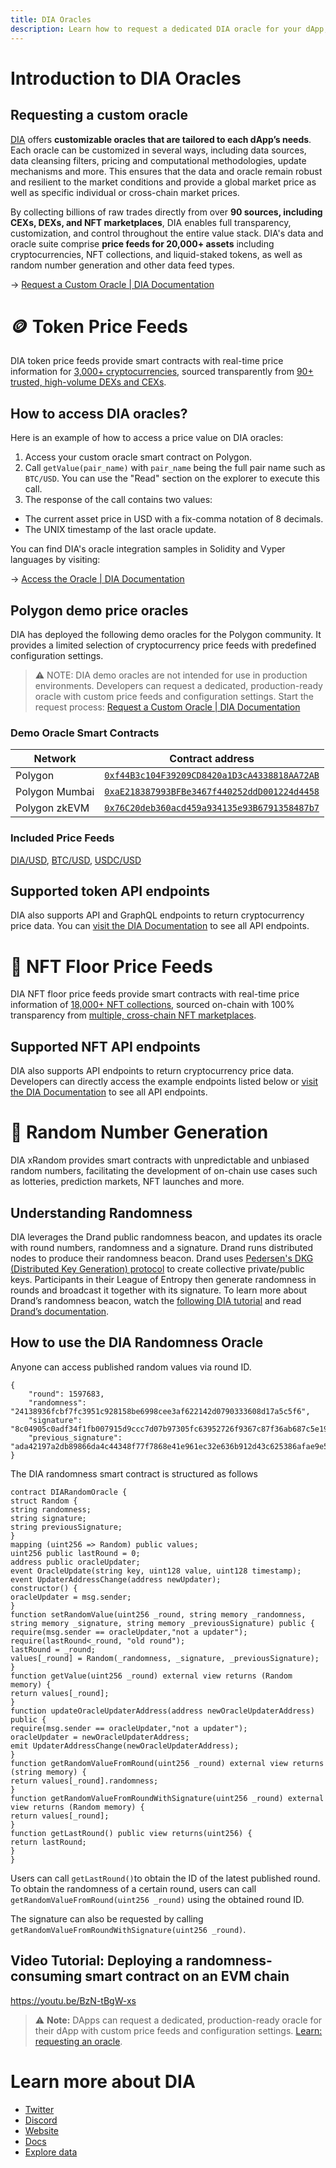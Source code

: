 ```yaml
---
title: DIA Oracles
description: Learn how to request a dedicated DIA oracle for your dApp, enabling access to price data for 2500+ tokens, randomness, and more. 
---
```


# Introduction to DIA Oracles

## Requesting a custom oracle

[DIA](https://www.diadata.org/) offers **customizable oracles that are tailored to each dApp’s needs**. Each oracle can be customized in several ways, including data sources, data cleansing filters, pricing and computational methodologies, update mechanisms and more. This ensures that the data and oracle remain robust and resilient to the market conditions and provide a global market price as well as specific individual or cross-chain market prices.

By collecting billions of raw trades directly from over **90 sources, including CEXs, DEXs, and NFT marketplaces**, DIA enables full transparency, customization, and control throughout the entire value stack. DIA's data and oracle suite comprise **price feeds for 20,000+ assets** including cryptocurrencies, NFT collections, and liquid-staked tokens, as well as random number generation and other data feed types.

→ [Request a Custom Oracle | DIA Documentation](https://docs.diadata.org/introduction/intro-to-dia-oracles/request-an-oracle)

# 🪙 Token Price Feeds

DIA token price feeds provide smart contracts with real-time price information for [3,000+ cryptocurrencies](https://diadata.org/app/price), sourced transparently from [90+ trusted, high-volume DEXs and CEXs](https://diadata.org/app/source/defi).

## How to access DIA oracles?

Here is an example of how to access a price value on DIA oracles:

1. Access your custom oracle smart contract on Polygon.
2. Call `getValue(pair_name)` with `pair_name` being the full pair name such as `BTC/USD`. You can use the "Read" section on the explorer to execute this call.
3. The response of the call contains two values:
- The current asset price in USD with a fix-comma notation of 8 decimals.
- The UNIX timestamp of the last oracle update.

You can find DIA's oracle integration samples in Solidity and Vyper languages by visiting:

→ [Access the Oracle | DIA Documentation](https://docs.diadata.org/products/token-price-feeds/access-the-oracle)

## Polygon demo price oracles

DIA has deployed the following demo oracles for the Polygon community. It provides a limited selection of cryptocurrency price feeds with predefined configuration settings.

> ⚠️ NOTE: DIA demo oracles are not intended for use in production environments. Developers can request a dedicated, production-ready oracle with custom price feeds and configuration settings. Start the request process: [Request a Custom Oracle | DIA Documentation](https://docs.diadata.org/introduction/intro-to-dia-oracles/request-an-oracle)

### Demo Oracle Smart Contracts

| Network        | Contract address      
| -------------- | -------------------------------------------------------------------------------------------------------------------------------------- |
| Polygon  | [`0xf44B3c104F39209CD8420a1D3cA4338818AA72AB`](https://polygonscan.com/address/0xf44b3c104f39209cd8420a1d3ca4338818aa72ab)        |
| Polygon Mumbai   | [`0xaE218387993BFBe3467f440252ddD001224d4458`](https://mumbai.polygonscan.com/address/0xae218387993bfbe3467f440252ddd001224d4458)        |
| Polygon zkEVM  | [`0x76C20deb360acd459a934135e93B6791358487b7`](https://zkevm.polygonscan.com/address/0x76c20deb360acd459a934135e93b6791358487b7)        |

### Included Price Feeds

[DIA/USD](https://diadata.org/app/price/asset/Ethereum/0x84cA8bc7997272c7CfB4D0Cd3D55cd942B3c9419/), [BTC/USD](https://diadata.org/app/price/asset/Bitcoin/0x0000000000000000000000000000000000000000/), [USDC/USD](https://diadata.org/app/price/asset/Ethereum/0xA0b86991c6218b36c1d19D4a2e9Eb0cE3606eB48/)

## Supported token API endpoints

DIA also supports API and GraphQL endpoints to return cryptocurrency price data. You can [visit the DIA Documentation](https://docs.diadata.org/products/token-price-feeds/access-api-endpoints) to see all API endpoints.

# 🎨 NFT Floor Price Feeds

DIA NFT floor price feeds provide smart contracts with real-time price information of [18,000+ NFT collections](https://diadata.org/app/floor-price), sourced on-chain with 100% transparency from [multiple, cross-chain NFT marketplaces](https://diadata.org/app/source/nft).

## Supported NFT API endpoints

DIA also supports API endpoints to return cryptocurrency price data. Developers can directly access the example endpoints listed below or [visit the DIA Documentation](https://docs.diadata.org/products/nft-floor-price-feeds/access-api-endpoints) to see all API endpoints.

# 🎲 Random Number Generation
DIA xRandom provides smart contracts with unpredictable and unbiased random numbers, facilitating the development of on-chain use cases such as lotteries, prediction markets, NFT launches and more.
## Understanding Randomness
DIA leverages the Drand public randomness beacon, and updates its oracle with round numbers, randomness and a signature. Drand runs distributed nodes to produce their randomness beacon. Drand uses [Pedersen's DKG (Distributed Key Generation) protocol](https://drand.love/docs/cryptography/#distributed-key-generation-dkg) to create collective private/public keys. Participants in their League of Entropy then generate randomness in rounds and broadcast it together with its signature.
To learn more about Drand’s randomness beacon, watch the [following DIA tutorial](https://youtu.be/7HALDJr8V3g) and read [Drand’s documentation](https://drand.love/docs/overview/#how-drand-works).
## How to use the DIA Randomness Oracle
Anyone can access published random values via round ID.
```
{
	"round": 1597683,
	"randomness": "24138936fcbf7fc3951c928158be6998cee3af622142d0790333608d17a5c5f6",
	"signature": "8c04905c0adf34f1fb007915d9ccc7d07b97305fc63952726f9367c87f36ab687c5e190c151f6ac4d760a9e009fc54230adb8513885449d649a229bc727be9ff347bdbce1c609cebf993b6ae57133fbcf23f96b15dbd3510cb5f2ade6b30b647",
	"previous_signature": "ada42197a2db89866da4c44348f77f7868e41e961ec32e636b912d43c625386afae9e54944ac573047dbd227ee495b52059586c8d8cd0edfe18cc15ca0666a66651da1d62b12af2d0fac19735bed9298690a593571965c3ad7c7b11947e76ec0"
}
```


The DIA randomness smart contract is structured as follows
```pragma solidity ^0.8.0;
contract DIARandomOracle {
struct Random {
string randomness;
string signature;
string previousSignature;
}
mapping (uint256 => Random) public values;
uint256 public lastRound = 0;
address public oracleUpdater;
event OracleUpdate(string key, uint128 value, uint128 timestamp);
event UpdaterAddressChange(address newUpdater);
constructor() {
oracleUpdater = msg.sender;
}
function setRandomValue(uint256 _round, string memory _randomness, string memory _signature, string memory _previousSignature) public {
require(msg.sender == oracleUpdater,"not a updater");
require(lastRound<_round, "old round");
lastRound = _round;
values[_round] = Random(_randomness, _signature, _previousSignature);
}
function getValue(uint256 _round) external view returns (Random memory) {
return values[_round];
}
function updateOracleUpdaterAddress(address newOracleUpdaterAddress) public {
require(msg.sender == oracleUpdater,"not a updater");
oracleUpdater = newOracleUpdaterAddress;
emit UpdaterAddressChange(newOracleUpdaterAddress);
}
function getRandomValueFromRound(uint256 _round) external view returns (string memory) {
return values[_round].randomness;
}
function getRandomValueFromRoundWithSignature(uint256 _round) external view returns (Random memory) {
return values[_round];
}
function getLastRound() public view returns(uint256) {
return lastRound;
}
}
```

Users can call `getLastRound()`to obtain the ID of the latest published round. To obtain the randomness of a certain round, users can call `getRandomValueFromRound(uint256 _round)` using the obtained round ID.

The signature can also be requested by calling `getRandomValueFromRoundWithSignature(uint256 _round)`.

## Video Tutorial: Deploying a randomness-consuming smart contract on an EVM chain
https://youtu.be/BzN-tBgW-xs


> ⚠️ **Note:** DApps can request a dedicated, production-ready oracle for their dApp with custom price feeds and configuration settings. [Learn: requesting an oracle](https://docs.google.com/document/d/1Rbeic7f3e5an-ZT7rJSB_svCBRWTlSISsmnpOo18HQ0/edit#heading=h.ysc3hbr0lfty).


# Learn more about DIA

- [Twitter](https://twitter.com/DIAdata_org)
- [Discord](https://discord.gg/dia-dao)
- [Website](https://diadata.org/)
- [Docs](https://docs.diadata.org/)
- [Explore data](https://www.diadata.org/app/)
